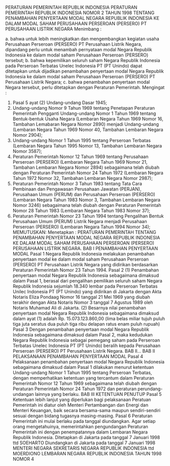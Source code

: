  PERATURAN PEMERINTAH REPUBLIK INDONESIA PERATURAN PEMERINTAH REPUBLIK INDONESIA NOMOR 2 TAHUN 1998 TENTANG PENAMBAHAN PENYERTAAN MODAL NEGARA REPUBLIK INDONESIA KE DALAM MODAL SAHAM PERUSAHAAN PERSEROAN (PERSERO) PT PERUSAHAAN LISTRIK NEGARA
Menimbang :

a. bahwa untuk lebih meningkatkan dan mengembangkan kegiatan usaha Perusahaan Perseroan (PERSERO) PT Perusahaan Listrik Negara, dipandang perlu untuk menambah pernyataan modal Negara Republik Indonesia ke dalam modal saham Perusahaan Perseroan (PERSERO) tersebut;
b. bahwa kepemilikan seluruh saham Negara Republik Indonesia pada Perseroan Terbatas Unelec Indonesia PT (PT Unindo) dapat ditetapkan untuk dijadikan penambahan penyertaan modal Negara Republik Indonesia ke dalam modal saham Perusahaan Perseroan (PERSERO) PT Perusahaan Listrik Negara;
c. bahwa penambahan penyertaan modal Negara tersebut, perlu ditetapkan dengan Peraturan Pemerintah.
Mengingat :

1. Pasal 5 ayat (2) Undang-undang Dasar 1945;
2. Undang-undang Nomor 9 Tahun 1969 tentang Penetapan Peraturan Pemerintah Pengganti Undang-undang Nomor 1 Tahun 1969 tentang Bentuk-bentuk Usaha Negara (Lembaran Negara Tahun 1969 Nomor 16, Tambahan Lemabaran Negara Nomor 2890) menjadi Undang-undang (Lembaran Negara Tahun 1969 Nomor 40, Tambahan Lembaran Negara Nomor 2904);
3. Undang-undang Nomor 1 Tahun 1995 tentang Perseroan Terbatas (Lembaran Negara Tahun 1995 Nomor 13, Tambahan Lembaran Negara Nomor 3587);
4. Peraturan Pemerintah Nomor 12 Tahun 1969 tentang Perusahaan Perseroan (PERSERO) (Lembaran Negara Tahun 1969 Nomor 21, Tambahan Lembaran Negara Nomor 2894) sebagaimana telah diubah dengan Peraturan Pemerintah Nomor 24 Tahun 1972 (Lembaran Negara Tahun 1972 Nomor 32, Tambahan Lembaran Negara Nomor 2987);
5. Peraturan Pemerintah Nomor 3 Tahun 1983 tentang Tata Cara Pembinaan dan Pengawasan Perusahaan Jawatan (PERJAN), Perusahaan Umum (PERUM) dan Perusahaan Perseroan (PERSERO) (Lembaran Negara Tahun 1983 Nomor 3, Tambahan Lembaran Negara Nomor 3246) sebagaimana telah diubah dengan Peraturan Pemerintah Nomor 28 Tahun 1983 (Lembaran Negara Tahun 1983 Nomor 37);
6. Peraturan Pemerintah Nomor 23 Tahun 1994 tentang Pengalihan Bentuk Perusahaan Umum (PERUM) Listrik Negara menjadi Perusahaan Perseroan (PERSERO) (Lembaran Negara Tahun 1994 Nomor 34);
MEMUTUSKAN:
 Menetapkan : PERATURAN PEMERINTAH TENTANG PENAMBAHAN PENYERTAAN MODAL NEGARA REPUBLIK INDONESIA KE DALAM MODAL SAHAM PERUSAHAAN PERSEROAN (PERSERO) PERUSAHAAN LISTRIK NEGARA.
BAB I PENAMBAHAN PENYERTAAN MODAL
Pasal 1
Negara Republik Indonesia melakukan penambahan penyertaan modal ke dalam modal saham Perusahaan Perseroan (PERSERO) PT Perusahaan Listrik Negara yang didirikan berdasarkan Peraturan Pemerintah Nomor 23 Tahun 1994.
Pasal 2
(1) Penambahan penyertaan modal Negara Republik Indonesia sebagaimana dimaksud dalam Pasal 1, berasal dari pengalihan pemilikan seluruh saham Negara Republik Indonesia sejumlah 18.340 lembar pada Perseroan Terbatas Unilec Indonesia PT (PT Unindo) yang didirikan di Jakarta dengan Akta Notaris Eliza Pondaag Nomor 16 tanggal 21 Mei 1969 yang diubah terakhir dengan Akta Notaris Nomor 3 tanggal 7 Agustus 1989 oleh Notaris Muhamad Ali di Jakarta.
(2) Besarnya nilai penambahan penyertaan modal Negara Republik Indonesia sebagaimana dimaksud dalam ayat (1) adalah Rp.
15.073.123.860,00 (lima belas miliar tujuh puluh tiga juta seratus dua puluh tiga ribu delapan ratus enam puluh rupuah)
Pasal 3
Dengan penambahan penyertaan modal Negara Republik Indonesia sebagaimana dimaksud dalam Pasal 2, maka kedudukan Negara Republik Indonesia sebagai pemegang saham pada Perseroan Terbatas Unelec Indonesia PT (PT Unindo) beralih kepada Perusahaan Perseroan (PERSERO) PT Perusahaan Listrik Negara. BAB II...
BAB II PELAKSANAAN PENAMBAHAN PENYERTAAN MODAL
Pasal 4
Pelaksanaan penambahan penyertaan modal Negara Republik Indonesia sebagaimana dimaksud dalam Pasal 1 dilakukan menurut ketentuan Undang-undang Nomor 1 Tahun 1995 tentang Perseroan Terbatas, dengan memperhatikan ketentuan yang tercantum dalam Peraturan Pemerintah Nomor 12 Tahun 1969 sebagaimana telah diubah dengan Peraturan Pemerintah Nomor 24 Tahun 1972 dan peraturan perundang-undangan lainnya yang berlaku.
BAB III KETENTUAN PENUTUP
Pasal 5
Ketentuan lebih lanjut yang diperlukan bagi pelaksanaan Peratuan Pemerintah ini diatur oleh Menteri Pertambangan dan Energi dan Menteri Keuangan, baik secara bersama-sama maupun sendiri-sendiri sesuai dengan bidang tugasnya masing-masing.
Pasal 6
Peraturan Pemerintah ini mulai berlaku pada tanggal diundangkan.
Agar setiap orang mengetahuinya, memerintahkan pengundangan Peraturan Pemerintah ini dengan penempatannya dalam Lembaran Negara Republik Indonesia. Ditetapkan di Jakarta pada tanggal 7 Januari 1998 ttd SOEHARTO Diundangkan di Jakarta pada tanggal 7 Januari 1998 MENTERI NEGARA SEKRETARIS NEGARA REPUBLIK INDONESIA ttd MOERDIONO LEMBARAN NEGARA REPUBLIK INDONESIA TAHUN 1998 NOMOR 4
